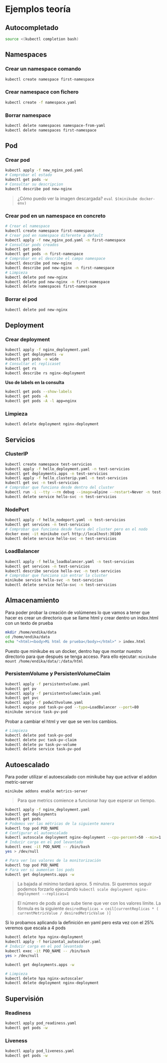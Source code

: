 # Ejemplos teoría

## Autocompletado
```bash
source <(kubectl completion bash)
```

## Namespaces

### Crear un namespace comando
```bash
kubectl create namespace first-namespace
```

### Crear namespace con fichero
```bash
kubectl create -f namespace.yaml
```

### Borrar namespace
```bash
kubectl delete namespaces namespace-from-yaml
kubectl delete namespaces first-namespace
```

## Pod

### Crear pod
```bash
kubectl apply -f new_nginx_pod.yaml
# Comprobar el estado
kubectl get pods -w
# Consultar su descripcion
kubectl describe pod new-nginx
```
> ¿Cómo puedo ver la imagen descargada? `eval $(minikube docker-env)`

### Crear pod en un namespace en concreto
```bash
# Crear el namespace
kubectl create namespace first-namespace
# Crear pod en namespace diferente a default
kubectl apply -f new_nginx_pod.yaml -n first-namespace 
# Consultar pods creados
kubectl get pods
kubectl get pods -n first-namespace
# Comprobar en el describe el campo namespace 
kubectl describe pod new-nginx
kubectl describe pod new-nginx -n first-namespace
# Limpieza
kubectl delete pod new-nginx
kubectl delete pod new-nginx -n first-namespace
kubectl delete namespaces first-namespace
```

### Borrar el pod
```bash
kubectl delete pod new-nginx
```

## Deployment

### Crear deployment
```bash
kubectl apply -f nginx_deployment.yaml
kubectl get deployments -w
kubectl get pods -o wide
# Consultar el replicaset
kubectl get rs
kubectl describe rs nginx-deployment
```

**Uso de labels en la consulta**
```bash
kubectl get pods --show-labels
kubectl get pods -A
kubectl get pods -A -l app=nginx
```

### Limpieza
```bash 
kubectl delete deployment nginx-deployment
```

## Servicios

### ClusterIP
```bash
kubectl create namespace test-servicios
kubectl apply -f hello_deployment.yaml -n test-servicios
kubectl get deployments.apps -n test-servicios
kubectl apply -f hello_clusterip.yaml -n test-servicios 
kubectl get svc -n test-servicios
# Comprobar que funciona desde dentro del cluster
kubectl run -i --tty --rm debug --image=alpine --restart=Never -n test-servicios -- wget -qO - hello-svc:80
kubectl delete service hello-svc -n test-servicios
```

### NodePort
```bash
kubectl apply -f hello_nodeport.yaml -n test-servicios
kubectl get services -n test-servicios
# Comprobar que funciona desde fuera del cluster pero en el nodo
docker exec -it minikube curl http://localhost:30100
kubectl delete service hello-svc -n test-servicios
```

### LoadBalancer
```bash
kubectl apply -f hello_loadbalancer.yaml -n test-servicios
kubectl get services -n test-servicios
kubectl describe service hello-svc -n test-servicios
# Comprobar que funciona sin entrar la cluster
minikube service hello-svc -n test-servicios
kubectl delete service hello-svc -n test-servicios
```

## Almacenamiento

Para poder probar la creación de volúmenes lo que vamos a tener que hacer es crear un directorio que se llame html y crear dentro un index.html con un texto de prueba
```bash
mkdir /home/endika/data
cd /home/endika/data
echo "<html><body>Mi html de prueba</body></html>" > index.html
```
Puesto que minikube es un docker, dentro hay que montar nuestro directorio para que después se tenga acceso. Para ello ejecutar:
`minikube mount /home/endika/data/:/data/html`

### PersistemVolume y PersistenVolumeClaim
```bash
kubectl apply -f persistentvolume.yaml
kubectl get pv
kubectl apply -f persistentvolumeclaim.yaml
kubectl get pvc
kubectl apply -f podwithvolume.yaml
kubectl expose pod task-pv-pod --type=LoadBalancer --port=80
minikube service task-pv-pod
```

Probar a cambiar el html y ver que se ven los cambios.

```bash
# Limpieza
kubectl delete pod task-pv-pod
kubectl delete pvc task-pv-claim
kubectl delete pv task-pv-volume
kubectl delete service task-pv-pod
```

## Autoescalado

Para poder utilizar el autoescalado con minikube hay que activar el addon metric-server

`minikube addons enable metrics-server`

> Para que metrics comience a funcionar hay que esperar un tiempo.

```bash
kubectl apply -f nginx_deployment.yaml
kubectl get deployments
kubectl get pods
# Podemos ver las métricas de la siguiente manera
kubectl top pod POD_NAME 
# Configurar el autoescalado
kubectl autoscale deployment nginx-deployment --cpu-percent=50 --min=1 --max=5
# Inducir carga en el pod levantado
kubectl exec -it POD_NAME -- /bin/bash
yes > /dev/null

# Para ver los valores de la monitorización
kubectl top pod POD_NAME
# Para ver si aumentan los pods
kubectl get deployments.apps -w
```
> La bajada al mínimo tardará aprox. 5 minutos. Si queremos seguir podemos forzarlo
> ejecutando `kubectl scale deployment nginx-deployment --replicas=1`

> El número de pods al que sube tiene que ver con los valores límite. La fórmula es la siguiente
> `desiredReplicas = ceil[currentReplicas * ( currentMetricValue / desiredMetricValue )]`

Si lo probamos aplicando la definición en yaml pero esta vez con el 25% veremos que escala a 4 pods

```bash
kubectl delete hpa nginx-deployment
kubectl apply -f horizontal_autoscaler.yaml
# Inducir carga en el pod levantado
kubectl exec -it POD_NAME -- /bin/bash
yes > /dev/null

kubectl get deployments.apps -w

# Limpieza
kubectl delete hpa nginx-autoscaler
kubectl delete deployment nginx-deployment 
```

## Supervisión

### Readiness

```bash
kubectl apply pod_readiness.yaml
kubectl get pods -w
```

### Liveness

```bash
kubectl apply pod_liveness.yaml
kubectl get pods -w
```